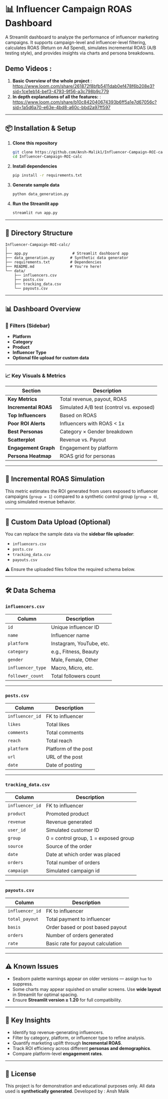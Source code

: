 # 📊 Influencer Campaign ROAS Dashboard

A Streamlit dashboard to analyze the performance of influencer marketing campaigns. It supports campaign-level and influencer-level filtering, calculates ROAS (Return on Ad Spend), simulates incremental ROAS (A/B testing style), and provides insights via charts and persona breakdowns.

## Demo Videos : 
1. **Basic Overview of the whole project** : https://www.loom.com/share/261872f8bfb5411dab0ef478f6b208e3?sid=1ce1eb14-bef3-4793-9f56-a3c798b9c779
2. **In depth explanations of all the features:** : https://www.loom.com/share/b10c842040674393b6ff5a1e7d67056c?sid=1a5d6a70-e63e-4bd8-a60c-bbd2a97ff597
---

## 📦 Installation & Setup

1. **Clone this repository**
   ```bash
   git clone https://github.com/Ansh-Malik1/Influencer-Campaign-ROI-calc.git
   cd Influencer-Campaign-ROI-calc
   ```

2. **Install dependencies**
   ```bash
   pip install -r requirements.txt
   ```

3. **Generate sample data**
   ```bash
   python data_generation.py
   ```

4. **Run the Streamlit app**
   ```bash
   streamlit run app.py
   ```

---

## 📁 Directory Structure

```
Influencer-Campaign-ROI-calc/
│
├── app.py                    # Streamlit dashboard app
├── data_generation.py       # Synthetic data generator
├── requirements.txt         # Dependencies
├── README.md                # You're here!
└── data/
    ├── influencers.csv
    ├── posts.csv
    ├── tracking_data.csv
    └── payouts.csv
```

---

## 📊 Dashboard Overview

### 🔎 Filters (Sidebar)
- **Platform**
- **Category**
- **Product**
- **Influencer Type**
- **Optional file upload for custom data**

---

### 📈 Key Visuals & Metrics

| Section             | Description                                      |
|---------------------|--------------------------------------------------|
| **Key Metrics**     | Total revenue, payout, ROAS                      |
| **Incremental ROAS**| Simulated A/B test (control vs. exposed)         |
| **Top Influencers** | Based on ROAS                                    |
| **Poor ROI Alerts** | Influencers with ROAS < 1x                       |
| **Best Personas**   | Category × Gender breakdown                      |
| **Scatterplot**     | Revenue vs. Payout                               |
| **Engagement Graph**| Engagement by platform                           |
| **Persona Heatmap** | ROAS grid for personas                           |

---

## 🧪 Incremental ROAS Simulation

This metric estimates the ROI generated from users exposed to influencer campaigns (`group = 1`) compared to a synthetic control group (`group = 0`), using simulated revenue behavior.

---

## 📂 Custom Data Upload (Optional)

You can replace the sample data via the **sidebar file uploader**:

- `influencers.csv`
- `posts.csv`
- `tracking_data.csv`
- `payouts.csv`

⚠️ Ensure the uploaded files follow the required schema below.

---

## 🛠 Data Schema

### `influencers.csv`

| Column           | Description                  |
|------------------|------------------------------|
| `id`             | Unique influencer ID         |
| `name`           | Influencer name              |
| `platform`       | Instagram, YouTube, etc.     |
| `category`       | e.g., Fitness, Beauty        |
| `gender`         | Male, Female, Other          |
| `influencer_type`| Macro, Micro, etc.           |
| `follower_count` | Total followers count        |

---

### `posts.csv`

| Column         | Description              |
|----------------|--------------------------|
| `influencer_id`| FK to influencer         |
| `likes`        | Total likes              |
| `comments`     | Total comments           |
| `reach`        | Total reach              |
| `platform`     | Platform of the post     |
| `url`          | URL of the post          |
| `date    `     | Date of posting          |


---

### `tracking_data.csv`

| Column         | Description                           |
|----------------|---------------------------------------|
| `influencer_id`| FK to influencer                      |
| `product`      | Promoted product                      |
| `revenue`      | Revenue generated                     |
| `user_id`      | Simulated customer ID                 |
| `group`        | 0 = control group, 1 = exposed group  |
| `source  `     | Source of the order                   |
| `date    `     | Date at which order was placed        |
| `orders`       | Total number of orders                |
| `campaign`     | Simulated campaign id                 |


---

### `payouts.csv`

| Column         | Description                  |
|----------------|------------------------------|
| `influencer_id`| FK to influencer             |
| `total_payout` | Total payment to influencer  |
| `basis`        | Order based or post based payout|
| `orders`       | Number of orders generated     |
| `rate`         | Basic rate for payout calculation     |



---

## ⚠️ Known Issues

- Seaborn palette warnings appear on older versions — assign `hue` to suppress.
- Some charts may appear squished on smaller screens. Use **wide layout** in Streamlit for optimal spacing.
- Ensure **Streamlit version ≥ 1.20** for full compatibility.

---

## 🧠 Key Insights

- Identify top revenue-generating influencers.
- Filter by category, platform, or influencer type to refine analysis.
- Quantify marketing uplift through **Incremental ROAS**.
- Track ROI efficiency across different **personas and demographics**.
- Compare platform-level **engagement rates**.

---

## 📌 License

This project is for demonstration and educational purposes only. All data used is **synthetically generated**.
Developed by : Ansh Malik


